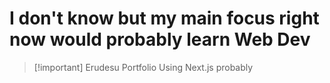 
# I don't know but my main focus right now would probably learn Web Dev


> [!important] Erudesu Portfolio
> Using Next.js probably

